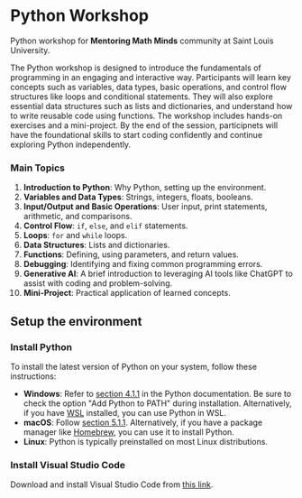 # Python Workshop

Python workshop for **Mentoring Math Minds** community at Saint Louis University.

The Python workshop is designed to introduce the fundamentals of programming in an engaging and interactive way. Participants will learn key concepts such as variables, data types, basic operations, and control flow structures like loops and conditional statements. They will also explore essential data structures such as lists and dictionaries, and understand how to write reusable code using functions. The workshop includes hands-on exercises and a mini-project. By the end of the session, participnets will have the foundational skills to start coding confidently and continue exploring Python independently.

### **Main Topics**  
1. **Introduction to Python**: Why Python, setting up the environment.  
2. **Variables and Data Types**: Strings, integers, floats, booleans.  
3. **Input/Output and Basic Operations**: User input, print statements, arithmetic, and comparisons.  
4. **Control Flow**: `if`, `else`, and `elif` statements.  
5. **Loops**: `for` and `while` loops.  
6. **Data Structures**: Lists and dictionaries.  
7. **Functions**: Defining, using parameters, and return values.  
8. **Debugging**: Identifying and fixing common programming errors.  
9. **Generative AI**: A brief introduction to leveraging AI tools like ChatGPT to assist with coding and problem-solving.  
10. **Mini-Project**: Practical application of learned concepts.

## Setup the environment

### Install Python  
To install the latest version of Python on your system, follow these instructions:  
- **Windows**: Refer to [section 4.1.1](https://docs.python.org/3/using/windows.html#installation-steps) in the Python documentation. Be sure to check the option "Add Python to PATH" during installation. Alternatively, if you have [WSL](https://learn.microsoft.com/en-us/windows/wsl/about) installed, you can use Python in WSL. 
- **macOS**: Follow [section 5.1.1](https://docs.python.org/3/using/mac.html#installation-steps). Alternatively, if you have a package manager like [Homebrew](https://brew.sh), you can use it to install Python.  
- **Linux**: Python is typically preinstalled on most Linux distributions.  

### Install Visual Studio Code  
Download and install Visual Studio Code from [this link](https://code.visualstudio.com/Download).
